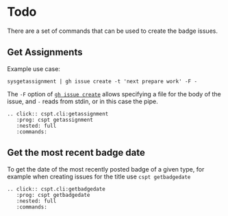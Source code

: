 # Todo

There are a set of commands that can be used to create the badge issues.


## Get Assignments 

Example use case:
```
sysgetassignment | gh issue create -t 'next prepare work' -F -
```

The `-F` option of [`gh issue create`](https://cli.github.com/manual/gh_issue_create) 
allows specifying a file for the body of the issue, and `-` reads from stdin, or in this case the pipe. 

```{eval-rst}
.. click:: cspt.cli:getassignment
   :prog: cspt getassignment
   :nested: full
   :commands:

```


## Get the most recent badge date

To get the date of the most recently posted badge of a given type, for 
example when creating issues for the title use `cspt getbadgedate`

```{eval-rst}
.. click:: cspt.cli:getbadgedate
   :prog: cspt getbadgedate
   :nested: full
   :commands:

```